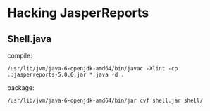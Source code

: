 # Hacking JasperReports

## Shell.java

compile:

```
/usr/lib/jvm/java-6-openjdk-amd64/bin/javac -Xlint -cp .:jasperreports-5.0.0.jar *.java -d .
```

package:

```
/usr/lib/jvm/java-6-openjdk-amd64/bin/jar cvf shell.jar shell/
```
